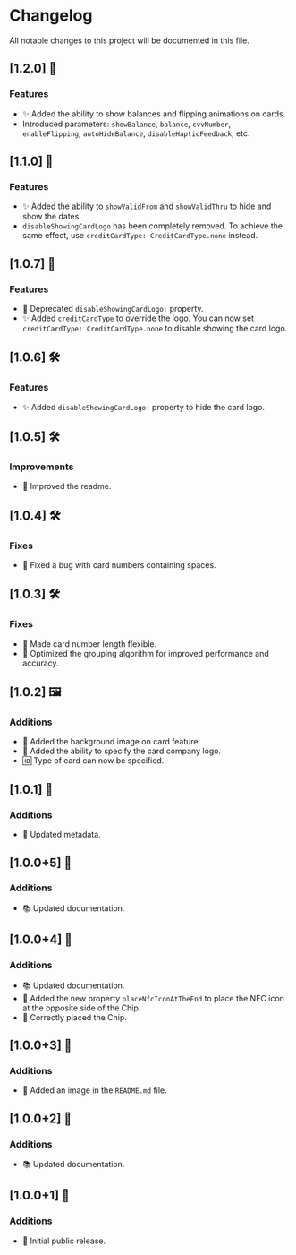 # Changelog

All notable changes to this project will be documented in this file.

## [1.2.0] 🚀

### Features

- ✨ Added the ability to show balances and flipping animations on cards.
- Introduced parameters: `showBalance`, `balance`, `cvvNumber`, `enableFlipping`, `autoHideBalance`, `disableHapticFeedback`, etc.

## [1.1.0] 🚀

### Features

- ✨ Added the ability to `showValidFrom` and `showValidThru` to hide and show the dates.
- `disableShowingCardLogo` has been completely removed. To achieve the same effect, use `creditCardType: CreditCardType.none` instead.

## [1.0.7] 🔄

### Features

- 🚀 Deprecated `disableShowingCardLogo:` property.
- ✨ Added `creditCardType` to override the logo. You can now set `creditCardType: CreditCardType.none` to disable showing the card logo.

## [1.0.6] 🛠️

### Features

- ✨ Added `disableShowingCardLogo:` property to hide the card logo.

## [1.0.5] 🛠️

### Improvements

- 📝 Improved the readme.

## [1.0.4] 🛠️

### Fixes

- 🐛 Fixed a bug with card numbers containing spaces.

## [1.0.3] 🛠️

### Fixes

- 🐛 Made card number length flexible.
- 🚀 Optimized the grouping algorithm for improved performance and accuracy.

## [1.0.2] 🖼️

### Additions

- 📸 Added the background image on card feature.
- 🏢 Added the ability to specify the card company logo.
- 🆔 Type of card can now be specified.

## [1.0.1] 📗

### Additions

- 📝 Updated metadata.

## [1.0.0+5] 👏

### Additions

- 📚 Updated documentation.

## [1.0.0+4] 🚀

### Additions

- 📚 Updated documentation.
- 🎉 Added the new property `placeNfcIconAtTheEnd` to place the NFC icon at the opposite side of the Chip.
- 💄 Correctly placed the Chip.

## [1.0.0+3] 🎉

### Additions

- 📸 Added an image in the `README.md` file.

## [1.0.0+2] 📝

### Additions

- 📚 Updated documentation.

## [1.0.0+1] 🚀

### Additions

- 🎉 Initial public release.
